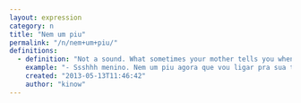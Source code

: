 ```yaml
---
layout: expression
category: n
title: "Nem um piu"
permalink: "/n/nem+um+piu/"
definitions:
  - definition: "Not a sound. What sometimes your mother tells you when she's on the phone and doesn't want to listen another sound."
    example: "- Ssshhh menino. Nem um piu agora que vou ligar pra sua tia."
    created: "2013-05-13T11:46:42"
    author: "kinow"
---
```

